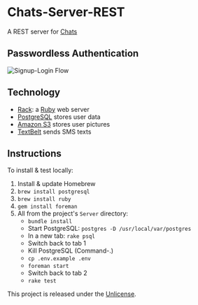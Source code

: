 # Chats-Server-REST

A REST server for [Chats][1]

## Passwordless Authentication

![Signup-Login Flow][2]

## Technology

* [Rack][3]: a [Ruby][4] web server
* [PostgreSQL][5] stores user data
* [Amazon S3][6] stores user pictures
* [TextBelt][7] sends SMS texts

## Instructions

To install & test locally:

1. Install & update Homebrew
2. `brew install postgresql`
3. `brew install ruby`
4. `gem install foreman`
3. All from the project's `Server` directory:
    * `bundle install`
    * Start PostgreSQL: `postgres -D /usr/local/var/postgres`
    * In a new tab: `rake psql`
    * Switch back to tab 1
    * Kill PostgreSQL (Command-.)
    * `cp .env.example .env`
    * `foreman start`
    * Switch back to tab 2
    * `rake test`

This project is released under the [Unlicense][8].


  [1]: https://github.com/acani/Chats
  [2]: https://github.com/acani/Chats-Server-REST/raw/master/Documentation/SignupLoginFlow/SignupLoginFlow.jpg
  [3]: http://rack.github.io
  [4]: https://www.ruby-lang.org
  [5]: http://www.postgresql.org
  [6]: http://aws.amazon.com/s3/
  [7]: http://textbelt.com
  [8]: http://unlicense.org
